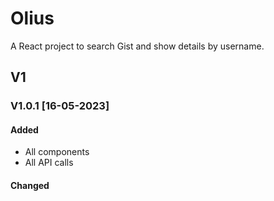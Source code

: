 # Olius

A React project to search Gist and show details by username.

## V1

### V1.0.1 [16-05-2023]

#### Added
- All components
- All API calls

#### Changed
